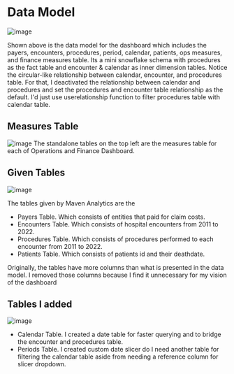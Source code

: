 # Data Model
![image](https://github.com/user-attachments/assets/21f66c35-1e4f-49af-9e7e-0ca30232ce16)

Shown above is the data model for the dashboard which includes the payers, encounters, procedures, period, calendar, patients, ops measures, and finance measures table. Its a mini snowflake schema with procedures as the fact table and encounter & calendar as inner dimension tables. Notice the circular-like relationship between calendar, encounter, and procedures table. For that, I deactivated the relationship between calendar and procedures and set the procedures and encounter table relationship as the default. I'd just use userelationship function to filter procedures table with calendar table.

## Measures Table
![image](https://github.com/user-attachments/assets/76749267-20f2-47a9-a675-f513821ee473)
The standalone tables on the top left are the measures table for each of Operations and Finance Dashboard.

## Given Tables
![image](https://github.com/user-attachments/assets/0e743ec4-60b2-4cc2-8e83-26b14173a2e3)

The tables given by Maven Analytics are the
- Payers Table. Which consists of entities that paid for claim costs.
- Encounters Table. Which consists of hospital encounters from 2011 to 2022.
- Procedures Table. Which consists of procedures performed to each encounter from 2011 to 2022.
- Patients Table. Which consists of patients id and their deathdate.

Originally, the tables have more columns than what is presented in the data model. I removed those columns because I find it unnecessary for my vision of the dashboard

## Tables I added
![image](https://github.com/user-attachments/assets/7ec59711-a15b-4ad7-8a21-6649e8372bdb)

- Calendar Table. I created a date table for faster querying and to bridge the encounter and procedures table.
- Periods Table. I created custom date slicer do I need another table for filtering the calendar table aside from needing a reference column for slicer dropdown. 
